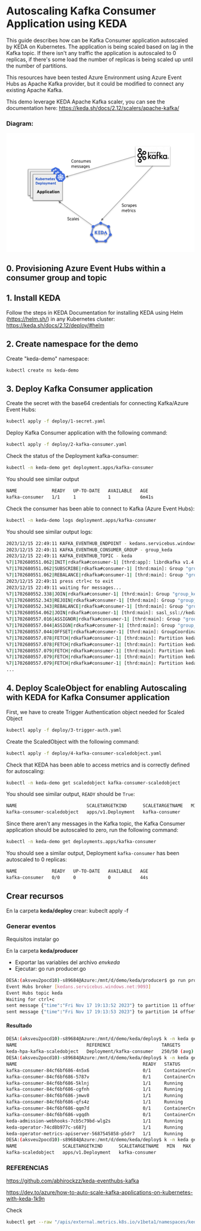 # Autoscaling Kafka Consumer Application using KEDA

This guide describes how can be Kafka Consumer application autoscaled by KEDA on Kubernetes. The application is being scaled based on lag in the Kafka topic. If there isn't any traffic the application is autoscaled to 0 replicas, if there's some load the number of replicas is being scaled up until the number of partitions.

This resources have been tested Azure Environment using Azure Event Hubs as Apache Kafka provider, but it could be modified to connect any existing Apache Kafka.

This demo leverage KEDA Apache Kafka scaler, you can see the documentation here: https://keda.sh/docs/2.12/scalers/apache-kafka/

### Diagram:
![Diagram](images/diagram.png?raw=true "Autoscaling of Kafka Consumer application")

## 0. Provisioning Azure Event Hubs within a consumer group and topic

## 1. Install KEDA

Follow the steps in KEDA Documentation for installing KEDA using Helm (https://helm.sh/) in any Kubernetes cluster: https://keda.sh/docs/2.12/deploy/#helm 

## 2. Create namespace for the demo
Create "keda-demo" namespace: 

 ```bash
kubectl create ns keda-demo
 ```

## 3. Deploy Kafka Consumer application

Create the secret with the base64 credentials for connecting Kafka/Azure Event Hubs:

 ```bash
kubectl apply -f deploy/1-secret.yaml
 ```

Deploy Kafka Consumer application with the following command:

 ```bash
kubectl apply -f deploy/2-kafka-consumer.yaml
 ```
Check the status of the Deployment kafka-consumer:

```bash
kubectl -n keda-demo get deployment.apps/kafka-consumer
 ```

You should see similar output
```bash
NAME             READY   UP-TO-DATE   AVAILABLE   AGE
kafka-consumer   1/1     1            1           6m41s
```

Check the consumer has been able to connect to Kafka (Azure Event Hubs):
 ```bash
kubectl -n keda-demo logs deployment.apps/kafka-consumer
 ```
You should see similar output logs:
 ```bash
2023/12/15 22:49:11 KAFKA_EVENTHUB_ENDPOINT - kedans.servicebus.windows.net:9093
2023/12/15 22:49:11 KAFKA_EVENTHUB_CONSUMER_GROUP - group_keda
2023/12/15 22:49:11 KAFKA_EVENTHUB_TOPIC - keda
%7|1702680551.062|INIT|rdkafka#consumer-1| [thrd:app]: librdkafka v1.4.0 (0x10400ff) rdkafka#consumer-1 initialized (builtin.features gzip,snappy,ssl,sasl,regex,lz4,sasl_plain,sasl_scram,plugins,zstd,sasl_oauthbearer, STATIC_LINKING CC GXX PKGCONFIG INSTALL GNULD LDS LIBDL PLUGINS ZLIB SSL ZSTD HDRHISTOGRAM SYSLOG SNAPPY SOCKEM SASL_SCRAM SASL_OAUTHBEARER CRC32C_HW, debug 0x2000)
%7|1702680551.062|SUBSCRIBE|rdkafka#consumer-1| [thrd:main]: Group "group_keda": subscribe to new subscription of 1 topics (join state init)
%7|1702680551.062|REBALANCE|rdkafka#consumer-1| [thrd:main]: Group "group_keda" is rebalancing in state init (join-state init) without assignment: unsubscribe
2023/12/15 22:49:11 press ctrl+c to exit
2023/12/15 22:49:11 waiting for messages...
%7|1702680552.338|JOIN|rdkafka#consumer-1| [thrd:main]: Group "group_keda": postponing join until up-to-date metadata is available
%7|1702680552.343|REJOIN|rdkafka#consumer-1| [thrd:main]: Group "group_keda": subscription updated from metadata change: rejoining group
%7|1702680552.343|REBALANCE|rdkafka#consumer-1| [thrd:main]: Group "group_keda" is rebalancing in state up (join-state init) without assignment: group rejoin
%7|1702680554.062|JOIN|rdkafka#consumer-1| [thrd:main]: sasl_ssl://kedans.servicebus.windows.net:9093/0: Joining group "group_keda" with 1 subscribed topic(s)
%7|1702680557.016|ASSIGNOR|rdkafka#consumer-1| [thrd:main]: Group "group_keda": "range" assignor run for 1 member(s)
%7|1702680557.044|ASSIGN|rdkafka#consumer-1| [thrd:main]: Group "group_keda": new assignment of 20 partition(s) in join state wait-assign-rebalance_cb
%7|1702680557.044|OFFSET|rdkafka#consumer-1| [thrd:main]: GroupCoordinator/0: Fetch committed offsets for 20/20 partition(s)
%7|1702680557.078|FETCH|rdkafka#consumer-1| [thrd:main]: Partition keda [0] start fetching at offset 386
%7|1702680557.078|FETCH|rdkafka#consumer-1| [thrd:main]: Partition keda [1] start fetching at offset 320
%7|1702680557.079|FETCH|rdkafka#consumer-1| [thrd:main]: Partition keda [2] start fetching at offset 265
%7|1702680557.079|FETCH|rdkafka#consumer-1| [thrd:main]: Partition keda [3] start fetching at offset 257
%7|1702680557.079|FETCH|rdkafka#consumer-1| [thrd:main]: Partition keda [4] start fetching at offset 327
...
 ```

## 4. Deploy ScaleObject for enabling Autoscaling with KEDA for Kafka Consumer application

First, we have to create Trigger Authentication object needed for Scaled Object
```bash
kubectl apply -f deploy/3-trigger-auth.yaml
```

Create the ScaledObject with the following command:
```bash
kubectl apply -f deploy/4-kafka-consumer-scaledobject.yaml
```

Check that KEDA has been able to access metrics and is correctly defined for autoscaling:
```bash
kubectl -n keda-demo get scaledobject kafka-consumer-scaledobject
```
You should see similar output, `READY` should be `True`:
```bash
NAME                          SCALETARGETKIND      SCALETARGETNAME   MIN   MAX   TRIGGERS   AUTHENTICATION               READY   ACTIVE   FALLBACK   PAUSED    AGE
kafka-consumer-scaledobject   apps/v1.Deployment   kafka-consumer                kafka      eventhub-kafka-triggerauth   True    True     False      Unknown   66s
```
Since there aren't any messages in the Kafka topic, the Kafka Consumer application should be autoscaled to zero, run the following command:
```bash
kubectl -n keda-demo get deployments.apps/kafka-consumer
```
You should see a similar output, Deployment `kafka-consumer` has been autoscaled to 0 replicas:
```bash
NAME             READY   UP-TO-DATE   AVAILABLE   AGE
kafka-consumer   0/0     0            0           44s
```

## Crear recursos
En la carpeta **keda/deploy** crear:
kubeclt apply -f

### Generar eventos
Requisitos instalar go

En la carpeta **keda/producer**
- Exportar las variables del archivo *envkeda*
- Ejecutar: go run producer.go

```bash
DESA:(aksveu2pocd10)-s89684@Azure:/mnt/d/demo/keda/producer$ go run producer.go
Event Hubs broker [kedans.servicebus.windows.net:9093]
Event Hubs topic keda
Waiting for ctrl+c
sent message {"time":"Fri Nov 17 19:13:52 2023"} to partition 11 offset 49
sent message {"time":"Fri Nov 17 19:13:53 2023"} to partition 14 offset 87
```

#### Resultado

```bash
DESA:(aksveu2pocd10)-s89684@Azure:/mnt/d/demo/keda/deploy$ k -n keda get hpa
NAME                          REFERENCE                   TARGETS        MINPODS   MAXPODS   REPLICAS   AGE
keda-hpa-kafka-scaledobject   Deployment/kafka-consumer   250/50 (avg)   1         100       4          31s
DESA:(aksveu2pocd10)-s89684@Azure:/mnt/d/demo/keda/deploy$ k -n keda get po
NAME                                               READY   STATUS              RESTARTS   AGE
kafka-consumer-84cf6bf686-4n5x6                    0/1     ContainerCreating   0          26s
kafka-consumer-84cf6bf686-5787v                    0/1     ContainerCreating   0          10s
kafka-consumer-84cf6bf686-5klnj                    1/1     Running             0          11s
kafka-consumer-84cf6bf686-cgfnh                    1/1     Running             0          26s
kafka-consumer-84cf6bf686-jmwv8                    1/1     Running             0          20m
kafka-consumer-84cf6bf686-qfs4z                    1/1     Running             0          10s
kafka-consumer-84cf6bf686-qqm7d                    0/1     ContainerCreating   0          26s
kafka-consumer-84cf6bf686-vgqdh                    0/1     ContainerCreating   0          10s
keda-admission-webhooks-7cb5c79bd-wlg2s            1/1     Running             0          3d1h
keda-operator-74cd8b977c-s687j                     1/1     Running             0          94m
keda-operator-metrics-apiserver-5687545858-p5dr7   1/1     Running             0          95m
DESA:(aksveu2pocd10)-s89684@Azure:/mnt/d/demo/keda/deploy$ k -n keda get so
NAME                 SCALETARGETKIND      SCALETARGETNAME   MIN   MAX   TRIGGERS   AUTHENTICATION               READY   ACTIVE   FALLBACK   PAUSED    AGE
kafka-scaledobject   apps/v1.Deployment   kafka-consumer                kafka      eventhub-kafka-triggerauth   True    True     False      Unknown   50s
```

### REFERENCIAS
https://github.com/abhirockzz/keda-eventhubs-kafka

https://dev.to/azure/how-to-auto-scale-kafka-applications-on-kubernetes-with-keda-1k9n


Check 
```bash
kubectl get --raw "/apis/external.metrics.k8s.io/v1beta1/namespaces/keda-demo/s0-kafka-keda?labelSelector=scaledobject.keda.sh%2Fname%3Dkafka-consumer-scaledobject"
```